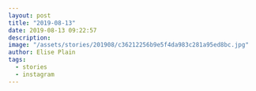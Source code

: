 ```yaml
---
layout: post
title: "2019-08-13"
date: 2019-08-13 09:22:57
description: 
image: "/assets/stories/201908/c36212256b9e5f4da983c281a95ed8bc.jpg"
author: Elise Plain
tags: 
  - stories
  - instagram
---
```



<p></p>
